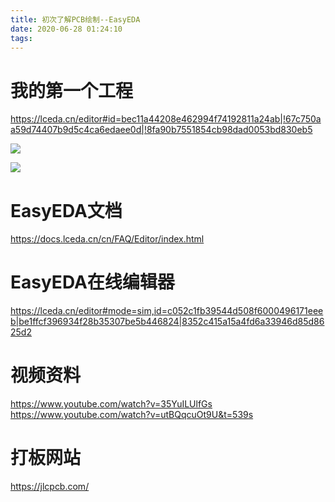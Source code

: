 ```yaml
---
title: 初次了解PCB绘制--EasyEDA
date: 2020-06-28 01:24:10
tags:
---
```


# 我的第一个工程

https://lceda.cn/editor#id=bec11a44208e462994f74192811a24ab|!67c750aa59d74407b9d5c4ca6edaee0d|!8fa90b7551854cb98dad0053bd830eb5

![](https://mweb-image-1259394369.cos.ap-guangzhou.myqcloud.com/2020/06/29/15933667080055.jpg)

![](https://mweb-image-1259394369.cos.ap-guangzhou.myqcloud.com/2020/06/29/15933667235935.jpg)


# EasyEDA文档
https://docs.lceda.cn/cn/FAQ/Editor/index.html

# EasyEDA在线编辑器

https://lceda.cn/editor#mode=sim,id=c052c1fb39544d508f6000496171eeeb|be1ffcf396934f28b35307be5b446824|8352c415a15a4fd6a33946d85d8625d2


# 视频资料

https://www.youtube.com/watch?v=35YuILUlfGs
https://www.youtube.com/watch?v=utBQqcuOt9U&t=539s

# 打板网站

https://jlcpcb.com/

